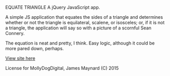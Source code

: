 EQUATE TRIANGLE
A jQuery JavaScript app.

A simple JS application that equates the sides of a triangle and determines whether or not the triangle is equilateral, scalene, or isosceles; or, if it is not a triangle, the application will say so with a picture of a scornful Sean Connery.

The equation is neat and pretty, I think.  Easy logic, although it could be more pared down, perhaps.

[View site here](http://jklmaynard.github.io/equateTriangle)

License for MollyDogDigital, James Maynard (C) 2015
